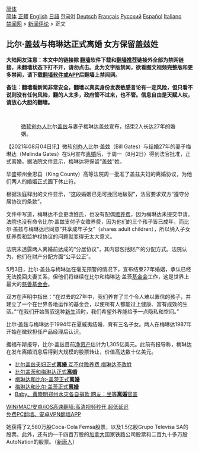  <!-- 面包屑导航 --> <div class="breadcrumb"><!-- GTranslate: https://gtranslate.io/ -->  <div class="switcher notranslate">  <div class="selected">  <a href="#" onclick="return false;"> 简体</a>  </div>  <div class="option">  <a href="https://www.bannedbook.org" onclick="doGTranslate('zh-CN|zh-CN');jQuery('div.switcher div.selected a').html(jQuery(this).html());return false;" title="简体中文" class="nturl selected"> 简体</a>  <a href="https://www.bannedbook.org/zh-tw/" onclick="doGTranslate('zh-CN|zh-TW');jQuery('div.switcher div.selected a').html(jQuery(this).html());return false;" title="繁體中文" class="nturl"> 正體</a>  <a href="https://www.bannedbook.org/en/" onclick="doGTranslate('zh-CN|en');jQuery('div.switcher div.selected a').html(jQuery(this).html());return false;" title="English" class="nturl"> English</a>  <a href="https://www.bannedbook.org/ja/" onclick="doGTranslate('zh-CN|ja');jQuery('div.switcher div.selected a').html(jQuery(this).html());return false;" title="日本語" class="nturl"> 日語</a>  <a href="https://www.bannedbook.org/ko/" onclick="doGTranslate('zh-CN|ko');jQuery('div.switcher div.selected a').html(jQuery(this).html());return false;" title="한국어" class="nturl"> 한국어</a>  <a href="https://www.bannedbook.org/de/" onclick="doGTranslate('zh-CN|de');jQuery('div.switcher div.selected a').html(jQuery(this).html());return false;" title="Deutsch" class="nturl"> Deutsch</a>  <a href="https://www.bannedbook.org/fr/" onclick="doGTranslate('zh-CN|fr');jQuery('div.switcher div.selected a').html(jQuery(this).html());return false;" title="Français" class="nturl"> Français</a>  <a href="https://www.bannedbook.org/ru/" onclick="doGTranslate('zh-CN|ru');jQuery('div.switcher div.selected a').html(jQuery(this).html());return false;" title="Русский" class="nturl"> Русский</a>  <a href="https://www.bannedbook.org/es/" onclick="doGTranslate('zh-CN|es');jQuery('div.switcher div.selected a').html(jQuery(this).html());return false;" title="Español" class="nturl"> Español</a>  <a href="https://www.bannedbook.org/it/" onclick="doGTranslate('zh-CN|it');jQuery('div.switcher div.selected a').html(jQuery(this).html());return false;" title="Italiano" class="nturl"> Italiano</a>  </div>  </div>      <div class='breadcrumb-sub'><!-- Breadcrumb NavXT 6.3.0 --> <a href="https://www.bannedbook.org/" class="home">禁闻网</a> &gt; <a href="https://www.bannedbook.org/bnews/comments/" class="category">新闻评论</a> &gt; 正文</div></div><h2>比尔‧盖兹与梅琳达正式离婚 女方保留盖兹姓</h2> <p class="notice"><b>大陆网友注意：本文中的链接除 <a href="https://github.com/bannedbook/fanqiang" >翻墙</a>软件下载和<a href="https://github.com/killgcd/justmysocks/blob/master/README.md">翻墙推荐</a>链接外全部为禁网链接，未翻墙状态下打不开，请勿点击。此为文字版禁闻，欲看图文视频完整版和更多禁闻，请下载<a href="https://github.com/bannedbook/fanqiang">翻墙软件或APP</a>后翻墙上禁闻网。</p><p>备注：翻墙看新闻非常安全，翻墙以真实身份发表敏感言论有一定风险，但只看不说则没有任何风险，翻的人太多，政府管不过来，也不管。信息自由是天赋人权，请放心大胆的翻墙。</b></p>  <div class="entry"> <br /> <figure><a href="https://i1.wp.com/upload-images-bucket-v64rleca837do.s3.eu-west-1.amazonaws.com/wp-content/uploads/2021/05/03222208/Screen-Shot-2021-05-03-at-18.21.38.png?fit=1214%2C712&#038;ssl=1" data-caption="微软创办人比尔盖兹与妻子梅琳达盖兹宣布，结束2人长达27年的婚姻。"></a><figcaption class="wp-caption-text"><a href="https://www.bannedbook.org/bnews/tag/%E5%BE%AE%E8%BD%AF%E5%88%9B%E5%8A%9E%E4%BA%BA/" class="st_tag internal_tag" rel="tag" title="标签 微软创办人 下的日志">微软创办人</a>比尔<a href="https://www.bannedbook.org/bnews/tag/%e7%9b%96%e5%85%b9/" class="st_tag internal_tag" rel="tag" title="标签 盖兹 下的日志">盖兹</a>与妻子梅琳达盖兹宣布，结束2人长达27年的婚姻。</figcaption></figure> <p>【2021年08月04日讯】微软<a href="https://www.bannedbook.org/bnews/tag/%E5%88%9B%E5%8A%9E%E4%BA%BA/" class="st_tag internal_tag" rel="tag" title="标签 创办人 下的日志">创办人</a>比尔‧盖兹（Bill Gates）与结婚27年的妻子梅琳达（Melinda Gates）在5月宣布<a href="https://www.bannedbook.org/bnews/tag/%e7%a6%bb%e5%a9%9a/" class="st_tag internal_tag" rel="tag" title="标签 离婚 下的日志">离婚</a>后，于周一（8月2日）得到法官批准，正式离婚。据法院文件显示，梅琳达将保留“盖兹”姓。</p> <p>华盛顿州金恩县（King County）高等法院周一批准了盖兹夫妇的离婚协议，为他们两人的婚姻正式画下休止符。</p>  <p>根据法庭释出的文件显示，“这段婚姻已无可挽回地破裂”，法官要求双方“遵守分居协议的条款”。</p> <p>文件中写道，梅琳达不会更改姓氏，也没有配偶<a href="https://www.bannedbook.org/bnews/tag/%E8%B5%A1%E5%85%BB%E8%B4%B9/" class="st_tag internal_tag" rel="tag" title="标签 赡养费 下的日志">赡养费</a>，因为梅琳达未提交申请。法院也没有命令比尔‧盖兹支付子女赡养费，因为他们的三个孩子皆已成年，而比尔‧盖兹与梅琳达已同意“共享成年子女”（shares adult children），所以纳入子女抚养费和监护权协议的问题就变得无太大意义。</p>  <p>法院未透露两人离婚前达成的“分居协议”，其内容包括财产的分配方式。法院认为，他们在财产分配方面“公平公正”。</p> <p>5月3日，比尔‧盖兹与梅琳达在毫无预警的情况下，宣布结束27年婚姻，承认已经无法挽回夫妻关系，但他们将继续在比尔和梅琳达‧盖茨<a href="https://www.bannedbook.org/bnews/tag/%E5%9F%BA%E9%87%91%E4%BC%9A/" class="st_tag internal_tag" rel="tag" title="标签 基金会 下的日志">基金会</a>工作，这是世界上最大的<a href="https://www.bannedbook.org/bnews/tag/%E6%85%88%E5%96%84%E5%9F%BA%E9%87%91%E4%BC%9A/" class="st_tag internal_tag" rel="tag" title="标签 慈善基金会 下的日志">慈善基金会</a>。</p>  <p>双方在声明中指出：“在过去的27年中，我们养育了三个令人难以置信的孩子，并建立了一个在世界各地运作的基金会，以使所有人都能过上健康、富有成效的生活。”“在我们开始驾驭这种<span class='wp_keywordlink'><a href="https://www.bannedbook.org/forum2/topic1642.html" title="正见网《新生》" target="_blank">新生</a></span>活时，我们希望外界能给予一点隐私和空间。”</p> <p>比尔‧盖兹与梅琳达于1994年在夏威夷结婚，育有三名子女。两人在梅琳达1987年开始在微软担任产品经理后认识。</p>  <p>据福布斯报导，比尔‧盖兹目前<a href="https://www.bannedbook.org/bnews/tag/%E5%87%80%E8%B5%84%E4%BA%A7/" class="st_tag internal_tag" rel="tag" title="标签 净资产 下的日志">净资产</a>估计为1,305亿美元。此前有报导称，梅琳达在发布离婚消息后得到大规模的股票转让，价值高达数十亿美元。</p> <ul class='op-related-articles' title='相关阅读'> <li><a href='https://www.bannedbook.org/bnews/cnnews/20210804/1599737.html' target='_blank'>比尔盖兹夫妇正式<b>离婚</b> 互不付赡养费 梅琳达不改姓</a></li> <li><a href='https://www.bannedbook.org/bnews/baitai/20210803/1599580.html' target='_blank'>比尔盖茨和梅琳达正式<b>离婚</b></a></li> <li><a href='https://www.bannedbook.org/bnews/baitai/20210803/1599332.html' target='_blank'>梅琳达和比尔-盖茨正式<b>离婚</b></a></li> <li><a href='https://www.bannedbook.org/bnews/yule/20210803/1599183.html' target='_blank'>梅琳达和比尔·盖茨正式<b>离婚</b></a></li> <li><a href='https://www.bannedbook.org/bnews/yule/20210730/1596649.html' target='_blank'>Baby、黄晓明郑州水灾各自捐款 网友：坐等<b>离婚</b>官宣</a></li> </ul> <p class="texttj"> <a href="https://github.com/bannedbook/fanqiang/wiki/V2ray%E6%9C%BA%E5%9C%BA" target="_blank">WIN/MAC/安卓/iOS高速翻墙:高清视频秒开,超低延迟</a><br/> <a href="https://github.com/bannedbook/fanqiang/wiki/%E7%A6%81%E9%97%BB%E7%BD%91%E5%AE%89%E5%8D%93%E7%BF%BB%E5%A2%99%E6%96%B0%E9%97%BBAPP" target="_blank">免费PC翻墙、安卓VPN翻墙APP</a></p><p>她获得了2,580万股Coca-Cola Femsa股票，以及1.5亿股Grupo Televisa SA的股票。此外，还有约一千四百万股的<a href="https://www.bannedbook.org/bnews/tag/%e5%8a%a0%e6%8b%bf%e5%a4%a7/" class="st_tag internal_tag" rel="tag" title="标签 加拿大 下的日志">加拿大</a>国家铁路公司股票和二百九十多万股AutoNation的股票。（<span class='wp_keywordlink_affiliate'><a href="https://www.ntdtv.com/" title="新唐人">新唐人</a></span>）</p><a name='sharetosocial'></a>  <div style="margin-bottom:5px;padding-bottom:5px;clear:both"> <div id="archive-pix-1" class="banner-ads"> <!-- AuctionX Display platform tag START --> <div id="26318x728x90x621x_ADSLOT2" clicktrack="%%CLICK_URL_ESC%%"></div> <!-- AuctionX Display platform tag END --> </div> <div id="archive-pix-2" class="banner-ads"> <!-- AuctionX Display platform tag START --> <div id="26315x300x250x621x_ADSLOT2" clicktrack="%%CLICK_URL_ESC%%"></div> <!-- AuctionX Display platform tag END --> </div> </div>  <div id="archive-pix-1" class="banner-ads"> <!-- AuctionX Display platform tag START --> <div id="26318x728x90x621x_ADSLOT3" clicktrack="%%CLICK_URL_ESC%%"></div> <!-- AuctionX Display platform tag END --> </div> </div><!--END ENTRY--> 